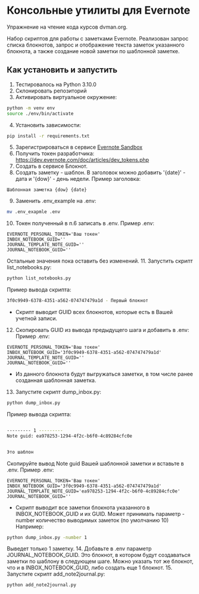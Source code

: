 # Консольные утилиты для Evernote
Упражнение на чтение кода курсов dvman.org.

Набор скриптов для работы с заметками Evernote. Реализован запрос списка блокнотов, запрос и отображение текста заметок указанного блокнота, а также создание новой заметки по шаблонной заметке.

## Как установить и запустить
1. Тестировалось на Python 3.10.0
2. Cклонировать репозиторий
3. Aктивировать виртуальное окружение:
```bash
python -m venv env
source ./env/bin/activate
```
4. Установить зависимости:
```bash
pip install -r requirements.txt
```
5. Зарегистрироваться в сервисе [Evernote Sandbox](https://sandbox.evernote.com/Registration.action)
6. Получить токен разработчика: https://dev.evernote.com/doc/articles/dev_tokens.php
7. Создать в сервисе Блокнот.
8. Создать заметку - шаблон. В заголовок можно добавить '{date}' - дата и '{dow}' - день недели.
Пример заголовка:
```text
Шаблонная заметка {dow} {date}
```
9. Заменить .env_example на .env:
```bash
mv .env_exapmle .env
```
10. Токен полученный в п.6 записать в .env.
Пример .env:
```text
EVERNOTE_PERSONAL_TOKEN='Ваш токен' 
INBOX_NOTEBOOK_GUID=''
JOURNAL_TEMPLATE_NOTE_GUID=''
JOURNAL_NOTEBOOK_GUID=''
```
Остальные значения пока оставить без изменений.
11. Запустить скрипт list_notebooks.py:
```bash
python list_notebooks.py
```
Пример вывода скрипта:
```bash
3f0c9949-6378-4351-a562-074747479a1d - Первый блокнот
```
* Скрипт выводит GUID всех блокнотов, которые есть в Вашей учетной записи.
12. Скопировать GUID из вывода предыдущего шага и добавить в .env:
Пример .env:
```text
EVERNOTE_PERSONAL_TOKEN='Ваш токен' 
INBOX_NOTEBOOK_GUID='3f0c9949-6378-4351-a562-074747479a1d'
JOURNAL_TEMPLATE_NOTE_GUID=''
JOURNAL_NOTEBOOK_GUID=''
```
* Из данного блокнота будут выгружаться заметки, в том числе ранее созданная шаблонная заметка.
13. Запустите скрипт dump_inbox.py:
```bash
python dump_inbox.py
```
Пример вывода скрипта:
```bash

--------- 1 ---------
Note guid: ea978253-1294-4f2c-b6f0-4c89284cfc0e


Это шаблон

```
Скопируйте вывод Note guid Вашей шаблонной заметки и вставьте в .env.
Пример .env:
```text
EVERNOTE_PERSONAL_TOKEN='Ваш токен' 
INBOX_NOTEBOOK_GUID='3f0c9949-6378-4351-a562-074747479a1d'
JOURNAL_TEMPLATE_NOTE_GUID='ea978253-1294-4f2c-b6f0-4c89284cfc0e'
JOURNAL_NOTEBOOK_GUID=''
```
* Скрипт выводит все заметки блокнота указанного в INBOX_NOTEBOOK_GUID и их GUID. Может принимать параметр -number количество выводимых заметок (по умолчанию 10)
Например:
```bash
python dump_inbox.py -number 1
```
Выведет только 1 заметку.
14. Добавьте в .env параметр JOURNAL_NOTEBOOK_GUID. Это блокнот, в котором будут создаваться заметки по шаблону в следующем шаге. Можно указать тот же блокнот, что и в INBOX_NOTEBOOK_GUID, либо создать еще 1 блокнот.
15. Запустите скрипт add_note2journal.py:
```bash
python add_note2journal.py
```
